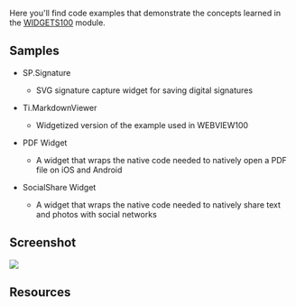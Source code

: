 Here you'll find code examples that demonstrate the concepts learned in the [WIDGETS100](../projects/WIDGETS100) module.

## Samples

* SP.Signature
	* SVG signature capture widget for saving digital signatures
	
* Ti.MarkdownViewer
	* Widgetized version of the example used in WEBVIEW100

* PDF Widget
	* A widget that wraps the native code needed to natively open a PDF file on iOS and Android

* SocialShare Widget
	* A widget that wraps the native code needed to natively share text and photos with social networks


## Screenshot

![](assets/screens.png)

## Resources
